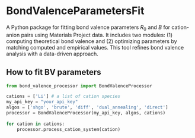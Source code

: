 # BondValenceParametersFit
A Python package for fitting bond valence parameters $R_0$ and $B$ for cation-anion pairs using Materials Project data. It includes two modules: (1) computing theoretical bond valence and (2) optimizing parameters by matching computed and empirical values. This tool refines bond valence analysis with a data-driven approach.

## How to fit BV parameters

```python
from bond_valence_processor import BondValenceProcessor

cations = ['Li'] # a list of cation species 
my_api_key = "your_api_key"
algos = ['shgo', 'brute', 'diff', 'dual_annealing', 'direct']
processor = BondValenceProcessor(my_api_key, algos, cations)
    
for cation in cations:
    processor.process_cation_system(cation)
    
```

